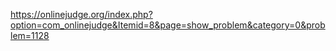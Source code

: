 https://onlinejudge.org/index.php?option=com_onlinejudge&Itemid=8&page=show_problem&category=0&problem=1128